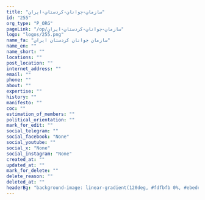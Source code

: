 ```yaml
---
title: "سازمان-جوانان-کردستان-ایران"
id: "255"
org_type: "P_ORG"
pageLink: "/op/سازمان-جوانان-کردستان-ایران"
logo: "logos/255.png"
name_fa: "سازمان جوانان کردستان ایران"
name_en: ""
name_short: ""
locations: ""
post_location: ""
internet_address: ""
email: ""
phone: ""
about: ""
expertise: ""
history: ""
manifesto: ""
coc: ""
estimation_of_members: ""
political_orientation: ""
mark_for_edit: ""
social_telegram: ""
social_facebook: "None"
social_youtube: ""
social_x: "None"
social_instagram: "None"
created_at: ""
updated_at: ""
mark_for_delete: ""
delete_reason: ""
deleted_at: ""
headerBg: "background-image: linear-gradient(120deg, #fdfbfb 0%, #ebedee 100%);"
---
```

